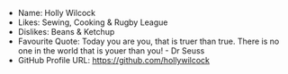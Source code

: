 - Name: Holly Wilcock
- Likes: Sewing, Cooking & Rugby League
- Dislikes: Beans & Ketchup
- Favourite Quote: Today you are you, that is truer than true. There is no one in the world that is youer than you! - Dr Seuss
- GitHub Profile URL: https://github.com/hollywilcock

